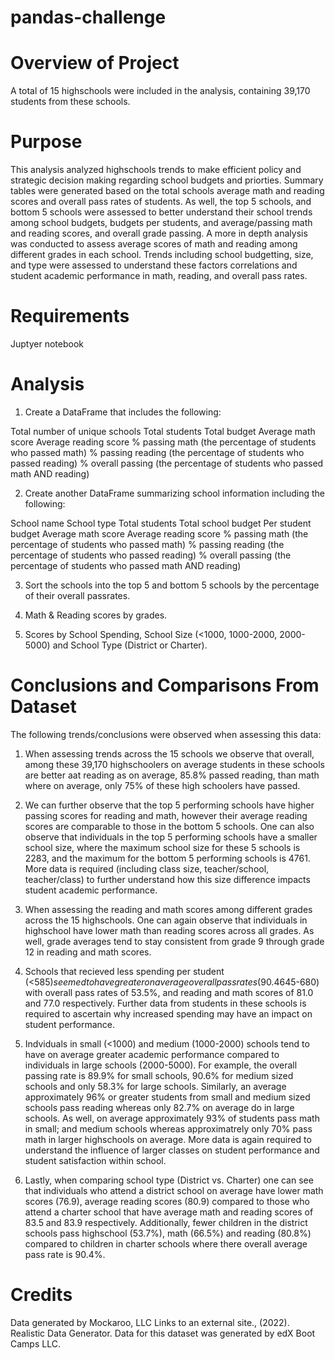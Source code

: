 # pandas-challenge
                                                           
 
# Overview of Project  

A total of 15 highschools were included in the analysis, containing 39,170 students from these schools. 


# Purpose 

This analysis analyzed highschools trends to make efficient policy and strategic decision making regarding school budgets and priorties. Summary tables were generated based on the total schools average math and reading scores and overall pass rates of students. As well, the top 5 schools, and bottom 5 schools were assessed to better understand their school trends among school budgets, budgets per students, and average/passing math and reading scores, and overall grade passing. A more in depth analysis was conducted to assess average scores of math and reading among different grades in each school. Trends including school budgetting, size, and type were assessed to understand these factors correlations and student academic performance in math, reading, and overall pass rates.

# Requirements 

Juptyer notebook 

# Analysis 

1) Create a DataFrame that includes the following: 

Total number of unique schools
Total students
Total budget
Average math score
Average reading score
% passing math (the percentage of students who passed math)
% passing reading (the percentage of students who passed reading)
% overall passing (the percentage of students who passed math AND reading)

2) Create another DataFrame summarizing school information including the following: 

School name
School type
Total students
Total school budget
Per student budget
Average math score
Average reading score
% passing math (the percentage of students who passed math)
% passing reading (the percentage of students who passed reading)
% overall passing (the percentage of students who passed math AND reading)

3) Sort the schools into the top 5 and bottom 5 schools by the percentage of their overall passrates. 

4) Math & Reading scores by grades. 

5) Scores by School Spending, School Size (<1000, 1000-2000, 2000-5000) and School Type (District or Charter). 

# Conclusions and Comparisons From Dataset

The following trends/conclusions were observed when assessing this data: 

1) When assessing trends across the 15 schools we observe that overall, among these 39,170 highschoolers on average students in these schools are better aat reading as on average, 85.8% passed reading, than math where on average, only 75% of these high schoolers have passed. 

2) We can further observe that the top 5 performing schools have higher passing scores for reading and math, however their average reading scores are comparable to those in the bottom 5 schools. One can also observe that individuals in the top 5 performing schools have a smaller school size, where the maximum school size for these 5 schools is 2283, and the maximum for the bottom 5 performing schools is 4761. More data is required (including class size, teacher/school, teacher/class) to further understand how this size difference impacts student academic performance. 

3) When assessing the reading and math scores among different grades across the 15 highschools. One can again observe that individuals in highschool have lower math than reading scores across all grades. As well, grade averages tend to stay consistent from grade 9 through grade 12 in reading and math scores. 

4) Schools that recieved less spending per student (<$585) seemed to have greater on average overall pass rates(90.4%), and greater reading (83.9) and math scores (83.5) compared to individuals in the largest spending category ($645-680) with overall pass rates of 53.5%, and reading and math scores of 81.0 and 77.0 respectively. Further data from students in these schools is required to ascertain why increased spending may have an impact on student performance. 

5) Indviduals in small (<1000) and medium (1000-2000) schools tend to have on average greater academic performance compared to individuals in large schools (2000-5000).  For example, the overall passing rate is 89.9% for small schools, 90.6% for medium sized schools and only 58.3% for large schools. Similarly, an average approximately 96% or greater students from small and medium sized schools pass reading whereas only 82.7% on average do in large schools. As well, on average approximately 93% of students pass math in small; and medium schools whereas approximatrely only 70% pass math in larger highschools on average. More data is again required to understand the influence of larger classes on student performance and student satisfaction within school. 

6) Lastly, when comparing school type (District vs. Charter) one can see that individuals who attend a district school on average have lower math scores (76.9), average reading scores (80.9) compared to those who attend a charter school that have average math and reading scores of 83.5 and 83.9 respectively. Additionally, fewer children in the district schools pass highschool (53.7%), math (66.5%) and reading (80.8%) compared to children in charter schools where there overall average pass rate is 90.4%.

# Credits 

Data generated by Mockaroo, LLC Links to an external site., (2022). Realistic Data Generator. Data for this dataset was generated by edX Boot Camps LLC. 
